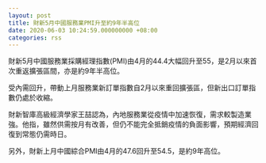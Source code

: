 ```yaml
---
layout: post
title: 財新5月中國服務業PMI升至約9年半高位
date: 2020-06-03 10:24:59.000000000 +08:00
categories: rss
---
```


財新5月中國服務業採購經理指數(PMI)由4月的44.4大幅回升至55，是2月以來首次重返擴張區間，亦是約9年半高位。

受內需回升，帶動上月服務業新訂單指數自2月以來重回擴張區，但新出口訂單指數仍處於收縮。

財新智庫高級經濟學家王喆認為，內地服務業從疫情中加速恢復，需求較製造業強。他指，雖然供需按月有改善，但仍不能完全抵銷疫情的負面影響，預期經濟回復到常態仍需時日。

另外，財新上月中國綜合PMI由4月的47.6回升至54.5，是約9年高位。
